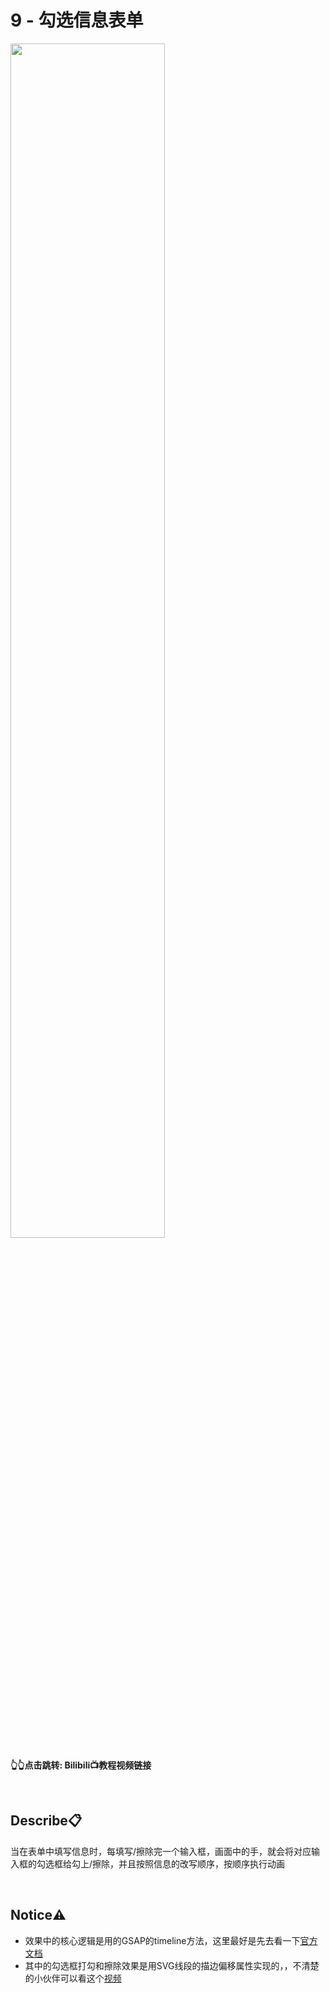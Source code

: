 # 9 - 勾选信息表单
<a href="https://www.bilibili.com/video/BV1G1421f77d">
<img src="https://i1.hdslb.com/bfs/archive/465aea67d354243f892bb92150704f30d844bfa7.jpg" width="70%">
</a>

**👆👆点击跳转: Bilibili📺教程视频链接**

<br>

## **Describe📋️**
当在表单中填写信息时，每填写/擦除完一个输入框，画面中的手，就会将对应输入框的勾选框给勾上/擦除，并且按照信息的改写顺序，按顺序执行动画

<br>

## **Notice⚠️**
- 效果中的核心逻辑是用的GSAP的timeline方法，这里最好是先去看一下[官方文档](https://gsap.com/docs/v3/GSAP/Timeline)
- 其中的勾选框打勾和擦除效果是用SVG线段的描边偏移属性实现的，，不清楚的小伙伴可以看这个[视频](https://www.bilibili.com/video/BV1dH4y1n7cF)


